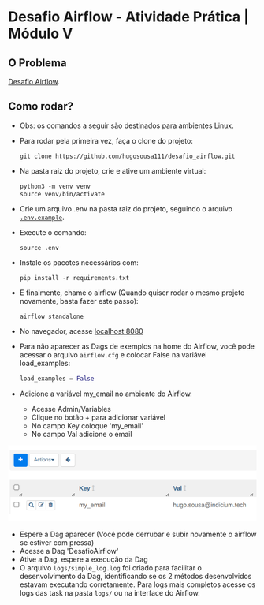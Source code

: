 # Desafio Airflow - Atividade Prática | Módulo V

## O Problema
[Desafio Airflow](desafio-airflow.md).

## Como rodar? 

- Obs: os comandos a seguir são destinados para ambientes Linux. 

- Para rodar pela primeira vez, faça o clone do projeto: 
    ```console
    git clone https://github.com/hugosousa111/desafio_airflow.git
    ```
- Na pasta raiz do projeto, crie e ative um ambiente virtual: 
    ```console
    python3 -m venv venv
    source venv/bin/activate
    ```
- Crie um arquivo .env na pasta raiz do projeto, seguindo o arquivo [`.env.example`](.env.example).
- Execute o comando: 
    ```console
    source .env
    ```
- Instale os pacotes necessários com: 
    ```console
    pip install -r requirements.txt
    ```
- E finalmente, chame o airflow (Quando quiser rodar o mesmo projeto novamente, basta fazer este passo): 
    ```console
    airflow standalone
    ```
- No navegador, acesse [localhost:8080](http://localhost:8080/)
- Para não aparecer as Dags de exemplos na home do Airflow, você pode acessar o arquivo `airflow.cfg` e colocar False na variável load_examples:
    ```python
    load_examples = False
    ```
- Adicione a variável my_email no ambiente do Airflow. 
    - Acesse Admin/Variables
    - Clique no botão + para adicionar variável
    - No campo Key coloque 'my_email'
    - No campo Val adicione o email

![img](images/var_email.png)

- Espere a Dag aparecer (Você pode derrubar e subir novamente o airflow se estiver com pressa)
- Acesse a Dag 'DesafioAirflow'
- Ative a Dag, espere a execução da Dag
- O arquivo `logs/simple_log.log` foi criado para facilitar o desenvolvimento da Dag, identificando se os 2 métodos desenvolvidos estavam executando corretamente. Para logs mais completos acesse os logs das task na pasta `logs/` ou na interface do Airflow.